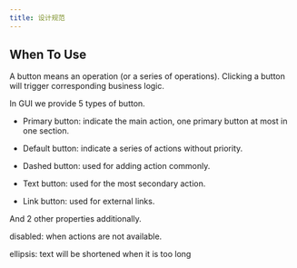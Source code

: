 ```yaml
---
title: 设计规范
---
```


## When To Use

A button means an operation (or a series of operations). Clicking a button will trigger corresponding business logic.

In GUI we provide 5 types of button.

* Primary button: indicate the main action, one primary button at most in one section.

* Default button: indicate a series of actions without priority.

* Dashed button: used for adding action commonly.

* Text button: used for the most secondary action.

* Link button: used for external links.

And 2 other properties additionally.

disabled: when actions are not available.

ellipsis: text will be shortened when it is too long
